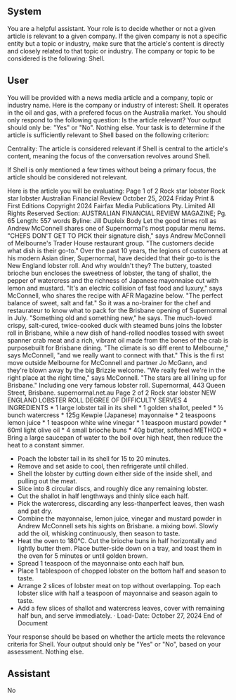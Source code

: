 ## System

You are a helpful assistant. Your role is to decide whether or not a given article is relevant to a given company. If the given company is not a specific entity but a topic or industry, make sure that the article's content is directly and closely related to that topic or industry. The company or topic to be considered is the following: Shell.

## User


You will be provided with a news media article and a company, topic or industry name. Here is the company or industry of interest: Shell. It operates in the oil and gas, with a prefered focus on the Australia market. You should only respond to the following question: Is the article relevant? Your output should only be: "Yes" or "No". Nothing else. Your task is to determine if the article is sufficiently relevant to Shell based on the following criterion:

Centrality: The article is considered relevant if Shell is central to the article's content, meaning the focus of the conversation revolves around Shell.

If Shell is only mentioned a few times without being a primary focus, the article should be considered not relevant.

Here is the article you will be evaluating: Page 1 of 2
Rock star lobster
Rock star lobster
Australian Financial Review
October 25, 2024 Friday
Print & First Editions
Copyright 2024 Fairfax Media Publications Pty. Limited All Rights Reserved
Section: AUSTRALIAN FINANCIAL REVIEW MAGAZINE; Pg. 65
Length: 557 words
Byline: Jill Dupleix
Body
Let the good times roll as Andrew McConnell shares one of Supernormal's most popular menu items.
"CHEFS DON'T GET TO PICK their signature dish," says Andrew McConnell of Melbourne's Trader House 
restaurant group. "The customers decide what dish is their go-to." Over the past 10 years, the legions of customers 
at his modern Asian diner, Supernormal, have decided that their go-to is the New England lobster roll.
And why wouldn't they? The buttery, toasted brioche bun encloses the sweetness of lobster, the tang of shallot, the 
pepper of watercress and the richness of Japanese mayonnaise cut with lemon and mustard.
"It's an electric collision of fast food and luxury," says McConnell, who shares the recipe with AFR Magazine below. 
"The perfect balance of sweet, salt and fat."
So it was a no-brainer for the chef and restaurateur to know what to pack for the Brisbane opening of Supernormal 
in July.
"Something old and something new," he says. The much-loved crispy, salt-cured, twice-cooked duck with steamed 
buns joins the lobster roll in Brisbane, while a new dish of hand-rolled noodles tossed with sweet spanner crab meat 
and a rich, vibrant oil made from the bones of the crab is purposebuilt for Brisbane dining. "The climate is so diff 
erent to Melbourne," says McConnell, "and we really want to connect with that."
This is the fi rst move outside Melbourne for McConnell and partner Jo McGann, and they're blown away by the big 
Brizzie welcome. "We really feel we're in the right place at the right time," says McConnell.
"The stars are all lining up for Brisbane."
Including one very famous lobster roll.
Supernormal, 443 Queen Street, Brisbane.
supernormal.net.au
Page 2 of 2
Rock star lobster
NEW ENGLAND LOBSTER ROLL DEGREE OF DIFFICULTY SERVES 4 INGREDIENTS * 1 large lobster tail in its 
shell * 1 golden shallot, peeled * &#xBD; bunch watercress * 125g Kewpie (Japanese) mayonnaise * 2 teaspoons 
lemon juice * 1 teaspoon white wine vinegar * 1 teaspoon mustard powder * 60ml light olive oil * 4 small brioche 
buns * 40g butter, softened
METHOD * Bring a large saucepan of water to the boil over high heat, then reduce the heat to a constant simmer.
* Poach the lobster tail in its shell for 15 to 20 minutes.
* Remove and set aside to cool, then refrigerate until chilled.
* Shell the lobster by cutting down either side of the inside shell, and pulling out the meat.
* Slice into 8 circular discs, and roughly dice any remaining lobster.
* Cut the shallot in half lengthways and thinly slice each half.
* Pick the watercress, discarding any less-thanperfect leaves, then wash and pat dry.
* Combine the mayonnaise, lemon juice, vinegar and mustard powder in Andrew McConnell sets his sights on 
Brisbane. a mixing bowl. Slowly add the oil, whisking continuously, then season to taste.
* Heat the oven to 180&#xB0;C. Cut the brioche buns in half horizontally and lightly butter them. Place butter-side 
down on a tray, and toast them in the oven for 5 minutes or until golden brown.
* Spread 1 teaspoon of the mayonnaise onto each half bun.
* Place 1 tablespoon of chopped lobster on the bottom half and season to taste.
* Arrange 2 slices of lobster meat on top without overlapping. Top each lobster slice with half a teaspoon of 
mayonnaise and season again to taste.
* Add a few slices of shallot and watercress leaves, cover with remaining half bun, and serve immediately. &#183;
Load-Date: October 27, 2024
End of Document

Your response should be based on whether the article meets the relevance criteria for Shell.
Your output should only be "Yes" or "No", based on your assessment. Nothing else.
            

## Assistant

No

